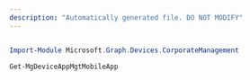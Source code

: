 ```yaml
---
description: "Automatically generated file. DO NOT MODIFY"
---
```


```powershell

Import-Module Microsoft.Graph.Devices.CorporateManagement

Get-MgDeviceAppMgtMobileApp

```